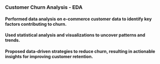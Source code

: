 ### Customer Churn Analysis - EDA
####  Performed data analysis on e-commerce customer data to identify key factors contributing to churn.
####  Used statistical analysis and visualizations to uncover patterns and trends.
####  Proposed data-driven strategies to reduce churn, resulting in actionable insights for improving customer retention.
